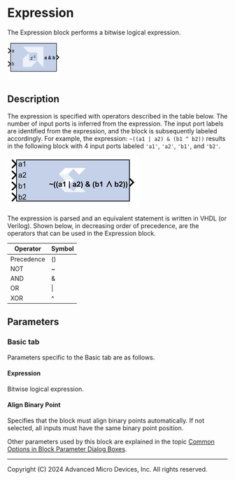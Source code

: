# Expression

The Expression block performs a bitwise logical expression.

![](./Images/block.png)

## Description

The expression is specified with operators described in the table below.
The number of input ports is inferred from the expression. The input
port labels are identified from the expression, and the block is
subsequently labeled accordingly. For example, the expression:
`~((a1 | a2) & (b1 ^ b2))` results in the following block with 4 input
ports labeled `'a1'`, `'a2'`, `'b1'`, and `'b2'`.

![](./Images/hle1555437336261.png)

The expression is parsed and an equivalent statement is written in VHDL
(or Verilog). Shown below, in decreasing order of precedence, are the
operators that can be used in the Expression block.

| Operator   | Symbol |
|------------|--------|
| Precedence | ()     |
| NOT        | ~      |
| AND        | &      |
| OR         | \|     |
| XOR        | ^      |

## Parameters

### Basic tab  
Parameters specific to the Basic tab are as follows.

#### Expression  
Bitwise logical expression.

#### Align Binary Point  
Specifies that the block must align binary points automatically. If not
selected, all inputs must have the same binary point position.

Other parameters used by this block are explained in the topic [Common
Options in Block Parameter Dialog
Boxes](../../GEN/common-options/README.md).

--------------
Copyright (C) 2024 Advanced Micro Devices, Inc.
All rights reserved.
